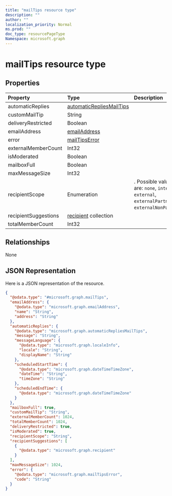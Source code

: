 ```yaml
---
title: "mailTips resource type"
description: ""
author: ""
localization_priority: Normal
ms.prod: ""
doc_type: resourcePageType
Namespace: microsoft.graph
---
```



# mailTips resource type



## Properties
|Property|Type|Description|
|:---|:---|:---|
|automaticReplies|[automaticRepliesMailTips](../resources/automaticRepliesMailTips.md)||
|customMailTip|String||
|deliveryRestricted|Boolean||
|emailAddress|[emailAddress](../resources/emailAddress.md)||
|error|[mailTipsError](../resources/mailTipsError.md)||
|externalMemberCount|Int32||
|isModerated|Boolean||
|mailboxFull|Boolean||
|maxMessageSize|Int32||
|recipientScope|Enumeration|. Possible values are: `none`, `internal`, `external`, `externalPartner`, `externalNonPartner`.|
|recipientSuggestions|[recipient](../resources/recipient.md) collection||
|totalMemberCount|Int32||

## Relationships
None

## JSON Representation
Here is a JSON representation of the resource.
<!-- {
  "blockType": "resource",
  "@odata.type": "microsoft.graph.mailTips"
}
-->
``` json
{
  "@odata.type": "#microsoft.graph.mailTips",
  "emailAddress": {
    "@odata.type": "microsoft.graph.emailAddress",
    "name": "String",
    "address": "String"
  },
  "automaticReplies": {
    "@odata.type": "microsoft.graph.automaticRepliesMailTips",
    "message": "String",
    "messageLanguage": {
      "@odata.type": "microsoft.graph.localeInfo",
      "locale": "String",
      "displayName": "String"
    },
    "scheduledStartTime": {
      "@odata.type": "microsoft.graph.dateTimeTimeZone",
      "dateTime": "String",
      "timeZone": "String"
    },
    "scheduledEndTime": {
      "@odata.type": "microsoft.graph.dateTimeTimeZone"
    }
  },
  "mailboxFull": true,
  "customMailTip": "String",
  "externalMemberCount": 1024,
  "totalMemberCount": 1024,
  "deliveryRestricted": true,
  "isModerated": true,
  "recipientScope": "String",
  "recipientSuggestions": [
    {
      "@odata.type": "microsoft.graph.recipient"
    }
  ],
  "maxMessageSize": 1024,
  "error": {
    "@odata.type": "microsoft.graph.mailTipsError",
    "code": "String"
  }
}
```

